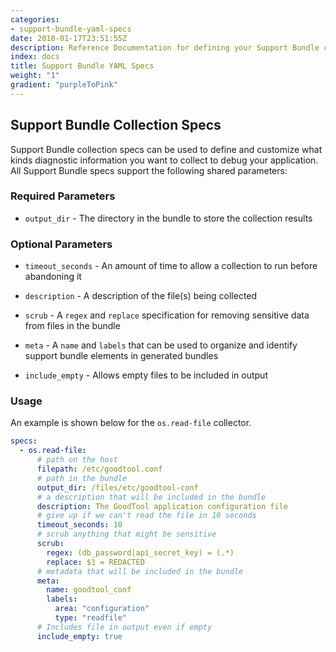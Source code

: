 ```yaml
---
categories:
- support-bundle-yaml-specs
date: 2018-01-17T23:51:55Z
description: Reference Documentation for defining your Support Bundle collection and contents
index: docs
title: Support Bundle YAML Specs
weight: "1"
gradient: "purpleToPink"
---
```


## Support Bundle Collection Specs

Support Bundle collection specs can be used to define and customize what kinds diagnostic
information you want to collect to debug your application. All Support Bundle specs support the following shared parameters:

### Required Parameters

- `output_dir` - The directory in the bundle to store the collection results

### Optional Parameters

- `timeout_seconds` - An amount of time to allow a collection to run before abandoning it

- `description` - A description of the file(s) being collected

- `scrub` - A `regex` and `replace` specification for removing sensitive data from files in the bundle

- `meta` - A `name` and `labels` that can be used to organize and identify support bundle elements in generated bundles

- `include_empty` - Allows empty files to be included in output

### Usage

An example is shown below for the `os.read-file` collector.

```yaml
specs:
  - os.read-file:
      # path on the host
      filepath: /etc/goodtool.conf
      # path in the bundle
      output_dir: /files/etc/goodtool-conf
      # a description that will be included in the bundle
      description: The GoodTool application configuration file
      # give up if we can't read the file in 10 seconds
      timeout_seconds: 10
      # scrub anything that might be sensitive
      scrub:
        regex: (db_password|api_secret_key) = (.*)
        replace: $1 = REDACTED
      # metadata that will be included in the bundle
      meta:
        name: goodtool_conf
        labels:
          area: "configuration"
          type: "readfile"
      # Includes file in output even if empty
      include_empty: true
```
